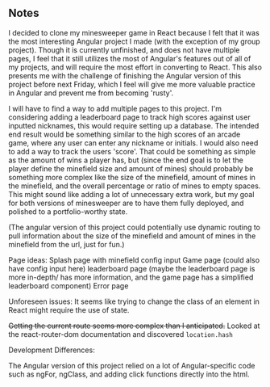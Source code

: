 ## Notes

I decided to clone my minesweeper game in React because I felt that it was the most interesting Angular project I made (with the exception of my group project). Though it is currently unfinished, and does not have multiple pages, I feel that it still utilizes the most of Angular's features out of all of my projects, and will require the most effort in converting to React. This also presents me with the challenge of finishing the Angular version of this project before next Friday, which I feel will give me more valuable practice in Angular and prevent me from becoming 'rusty'.

I will have to find a way to add multiple pages to this project. I'm considering adding a leaderboard page to track high scores against user inputted nicknames, this would require setting up a database. The intended end result would be something similar to the high scores of an arcade game, where any user can enter any nickname or initials. I would also need to add a way to track the users 'score'. That could be something as simple as the amount of wins a player has, but (since the end goal is to let the player define the minefield size and amount of mines) should probably be something more complex like the size of the minefield, amount of mines in the minefield, and the overall percentage or ratio of mines to empty spaces. This might sound like adding a lot of unnecessary extra work, but my goal for both versions of minesweeper are to have them fully deployed, and polished to a portfolio-worthy state.

(The angular version of this project could potentially use dynamic routing to pull information about the size of the minefield and amount of mines in the minefield from the url, just for fun.)

Page ideas:
Splash page with minefield config input
Game page (could also have config input here)
leaderboard page (maybe the leaderboard page is more in-depth/ has more information, and the game page has a simplified leaderboard component)
Error page

Unforeseen issues:
It seems like trying to change the class of an element in React might require the use of state.

~~Getting the current route seems more complex than I anticipated.~~
Looked at the react-router-dom documentation and discovered `location.hash`

Development Differences:

  The Angular version of this project relied on a lot of Angular-specific code such as ngFor, ngClass, and adding click functions directly into the html.
